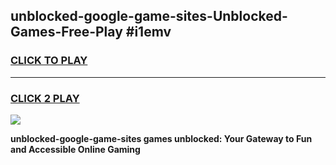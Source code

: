 
## unblocked-google-game-sites-Unblocked-Games-Free-Play #i1emv
<h3>
<a href="https://us.freeplayer.one?title=unblocked-google-game-sites&ref=9M">CLICK TO PLAY</a></h3>
<hr>

<h3>
<a href="https://us.freeplayer.one?title=unblocked-google-game-sites&ref=9M">CLICK 2 PLAY</a>
  
</h3>

<a href="https://us.freeplayer.one?title=unblocked-google-game-sites&ref=9M"><img src="https://clearcache.store/games.png"></a>


**unblocked-google-game-sites games unblocked: Your Gateway to Fun and Accessible Online Gaming**
